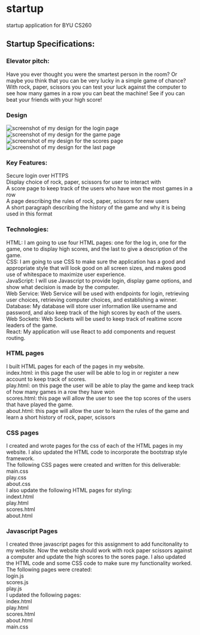 # startup
startup application for BYU CS260  

## Startup Specifications:
### Elevator pitch:
Have you ever thought you were the smartest person in the room? Or maybe you think that you can be very lucky in a simple game of chance? With rock, paper, scissors you can test your luck against the computer to see how many games in a row you can beat the machine! See if you can beat your friends with your high score!  

### Design
![screenshot of my design for the login page](/loginpagedraft.jpg)
![screenshot of my design for the game page](/gamepagedraft.jpg)
![screenshot of my design for the scores page](/scorespagedraft.jpg)
![screenshot of my design for the last page](/lastpagedraft.jpg)

### Key Features:
Secure login over HTTPS  
Display choice of rock, paper, scissors for user to interact with  
A score page to keep track of the users who have won the most games in a  row  
A page describing the rules of rock, paper, scissors for new users  
A short paragraph describing the history of the game and why it is being used in this format  

### Technologies:
HTML: I am going to use four HTML pages: one for the log in, one for the game, one to display high scores, and the last to give a description of the game.  
CSS: I am going to use CSS to make sure the application has a good and appropriate style that will look good on all screen sizes, and makes good use of whitespace to maximize user experience.  
JavaScript: I will use Javascript to provide login, display game options, and show what decision is made by the computer.  
Web Service: Web Service will be used with endpoints for login, retrieving user choices, retrieving computer choices, and establishing a winner.  
Database: My database will store user information like username and password, and also keep track of the high scores by each of the users.  
Web Sockets: Web Sockets will be used to keep track of realtime score leaders of the game.  
React: My application will use React to add components and request routing.  

### HTML pages
I built HTML pages for each of the pages in my website.  
index.html: in this page the user will be able to log in or register a new account to keep track of scores.  
play.html: on this page the user will be able to play the game and keep track of how many games in a row they have won  
scores.html: this page will allow the user to see the top scores of the users that have played the game.  
about.html: this page will allow the user to learn the rules of the game and learn a short history of rock, paper, scissors

### CSS pages
I created and wrote pages for the css of each of the HTML pages in my website. I also updated the HTML code to incorporate the bootstrap style framework.  
The following CSS pages were created and written for this deliverable:  
main.css  
play.css  
about.css  
I also update the following HTML pages for styling:  
indext.html  
play.html  
scores.html  
about.html  

### Javascript Pages

I created three javascript pages for this assignment to add funcitonality to my website. Now the website should work with rock paper scissors against a computer and update the high scores to the sores page. I also updated the HTML code and some CSS code to make sure my functionality worked.  
The following pages were created:  
login.js  
scores.js  
play.js  
I updated the following pages:  
index.html  
play.html  
scores.html  
about.html  
main.css  